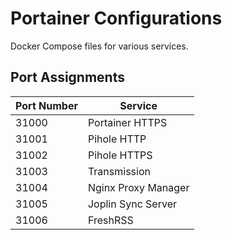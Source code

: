 # Portainer Configurations

Docker Compose files for various services.

## Port Assignments

| Port Number | Service |
| ----------- | ------- |
| 31000       | Portainer HTTPS |
| 31001       | Pihole HTTP |
| 31002       | Pihole HTTPS |
| 31003       | Transmission |
| 31004       | Nginx Proxy Manager |
| 31005       | Joplin Sync Server |
| 31006       | FreshRSS |
